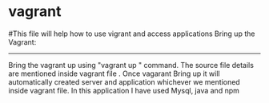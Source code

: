 # vagrant
#This file will help how to use vigrant and access applications
Bring up the Vagrant:
*******************
Bring the vagrant up using "vagrant up " command.
The source file details are mentioned inside vagrant file .
Once vagarant Bring up it will automatically created server and application whichever we mentioned inside vagrant file.
In this application I have used Mysql, java and npm




